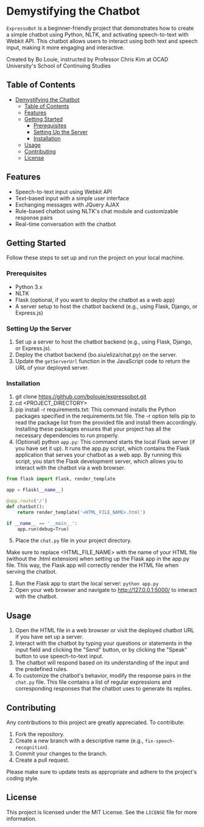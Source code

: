 # Demystifying the Chatbot

`ExpressoBot` is a beginner-friendly project that demonstrates how to create a simple chatbot using Python, NLTK, and activating speech-to-text with Webkit API. This chatbot allows users to interact using both text and speech input, making it more engaging and interactive.

Created by Bo Louie, instructed by Professor Chris Kim at OCAD University's School of Continuing Studies

## Table of Contents

- [Demystifying the Chatbot](#demystifying-the-chatbot)
  - [Table of Contents](#table-of-contents)
  - [Features](#features)
  - [Getting Started](#getting-started)
    - [Prerequisites](#prerequisites)
    - [Setting Up the Server](#setting-up-the-server)
    - [Installation](#installation)
  - [Usage](#usage)
  - [Contributing](#contributing)
  - [License](#license)

## Features

- Speech-to-text input using Webkit API
- Text-based input with a simple user interface
- Exchanging messages with JQuery AJAX
- Rule-based chatbot using NLTK's chat module and customizable response pairs
- Real-time conversation with the chatbot

## Getting Started

Follow these steps to set up and run the project on your local machine.

### Prerequisites

- Python 3.x
- NLTK
- Flask (optional, if you want to deploy the chatbot as a web app)
- A server setup to host the chatbot backend (e.g., using Flask, Django, or Express.js)

### Setting Up the Server

1. Set up a server to host the chatbot backend (e.g., using Flask, Django, or Express.js).
2. Deploy the chatbot backend (bo.siu/eliza/chat.py) on the server.
3. Update the `getServerUrl` function in the JavaScript code to return the URL of your deployed server.

### Installation

1. git clone https://github.com/bolouie/expressobot.git
2. cd <PROJECT_DIRECTORY>
3. pip install -r requirements.txt: This command installs the Python packages specified in the requirements.txt file. The -r option tells pip to read the package list from the provided file and install them accordingly. Installing these packages ensures that your project has all the necessary dependencies to run properly.
4. (Optional) python `app.py`: This command starts the local Flask server (if you have set it up). It runs the app.py script, which contains the Flask application that serves your chatbot as a web app. By running this script, you start the Flask development server, which allows you to interact with the chatbot via a web browser.

```python
from flask import Flask, render_template

app = Flask(__name__)

@app.route('/')
def chatbot():
    return render_template('<HTML_FILE_NAME>.html')

if __name__ == '__main__':
    app.run(debug=True)

```

5. Place the `chat.py` file in your project directory.

Make sure to replace <HTML_FILE_NAME> with the name of your HTML file (without the .html extension) when setting up the Flask app in the app.py file. This way, the Flask app will correctly render the HTML file when serving the chatbot.

1. Run the Flask app to start the local server: `python app.py`
2. Open your web browser and navigate to http://127.0.0.1:5000/ to interact with the chatbot.

## Usage

1. Open the HTML file in a web browser or visit the deployed chatbot URL if you have set up a server.
2. Interact with the chatbot by typing your questions or statements in the input field and clicking the "Send" button, or by clicking the "Speak" button to use speech-to-text input.
3. The chatbot will respond based on its understanding of the input and the predefined rules.
4. To customize the chatbot's behavior, modify the response pairs in the `chat.py` file. This file contains a list of regular expressions and corresponding responses that the chatbot uses to generate its replies.

## Contributing

Any contributions to this project are greatly appreciated. To contribute:

1. Fork the repository.
2. Create a new branch with a descriptive name (e.g., `fix-speech-recognition`).
3. Commit your changes to the branch.
4. Create a pull request.

Please make sure to update tests as appropriate and adhere to the project's coding style.

## License

This project is licensed under the MIT License. See the `LICENSE` file for more information.
